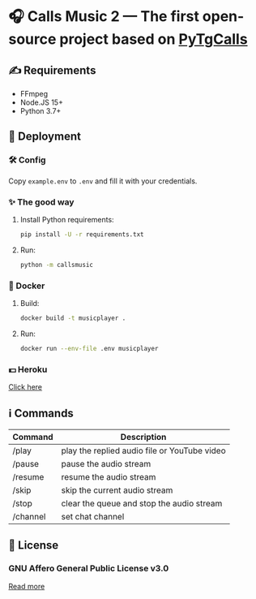 # 🎧 Calls Music 2 — The first open-source project based on [PyTgCalls](https://github.com/pytgcalls/pytgcalls)

## ✍️ Requirements

- FFmpeg
- Node.JS 15+
- Python 3.7+

## 🚀 Deployment

### 🛠 Config

Copy `example.env` to `.env` and fill it with your credentials.

### ✨ The good way

1. Install Python requirements:
   ```bash
   pip install -U -r requirements.txt
   ```
2. Run:
   ```bash
   python -m callsmusic
   ```

### 🐬 Docker

1. Build:
   ```bash
   docker build -t musicplayer .
   ```
2. Run:
   ```bash
   docker run --env-file .env musicplayer
   ```

### 💵 Heroku

[Click here](https://heroku.com/deploy?template=https://github.com/W29F/TG-MusicVCv1.5/)

## ℹ️ Commands

| Command  | Description                                  |
| -------- | -------------------------------------------- |
| /play    | play the replied audio file or YouTube video |
| /pause   | pause the audio stream                       |
| /resume  | resume the audio stream                      |
| /skip    | skip the current audio stream                |
| /stop    | clear the queue and stop the audio stream    |
| /channel | set chat channel                             |

## 📄 License

### GNU Affero General Public License v3.0

[Read more](https://www.gnu.org/licenses/#AGPL)
